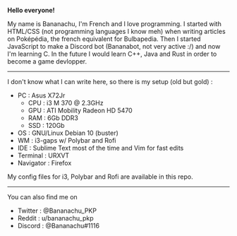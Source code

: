 **Hello everyone!**

My name is Bananachu, I'm French and I love programming. I started with HTML/CSS (not programming languages I know meh) when writing articles on Poképédia, the french equivalent for Bulbapedia. Then I started JavaScript to make a Discord bot (Bananabot, not very active :/) and now I'm learning C. In the future I would learn C++, Java and Rust in order to become a game devlopper.

----

I don't know what I can write here, so there is my setup (old but gold) :
* PC : Asus X72Jr 
    * CPU : i3 M 370 @ 2.3GHz
    * GPU : ATI Mobility Radeon HD 5470
    * RAM : 6Gb DDR3
    * SSD : 120Gb
* OS : GNU/Linux Debian 10 (buster)
* WM : i3-gaps w/ Polybar and Rofi
* IDE : Sublime Text most of the time and Vim for fast edits
* Terminal : URXVT
* Navigator : Firefox

My config files for i3, Polybar and Rofi are available in this repo.

----

You can also find me on 
* Twitter : @Bananachu_PKP
* Reddit : u/bananachu_pkp
* Discord : @Bananachu#1116
